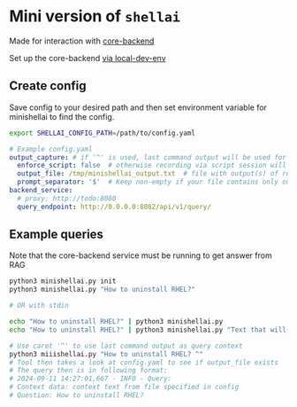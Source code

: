 # Mini version of `shellai`

Made for interaction with [core-backend](https://gitlab.cee.redhat.com/rhel-lightspeed/enhanced-shell/core-backend)

Set up the core-backend [via local-dev-env](https://gitlab.cee.redhat.com/rhel-lightspeed/enhanced-shell/local-dev-env)

## Create config

Save config to your desired path and then set environment variable for minishellai to find the config.

```sh
export SHELLAI_CONFIG_PATH=/path/to/config.yaml
```

```yml
# Example config.yaml
output_capture: # if '^' is used, last command output will be used for query context
  enforce_script: false  # otherwise recording via script session will be enforced
  output_file: /tmp/minishellai_output.txt  # file with output(s) of regular commands (e.g. ls, echo, etc.)
  prompt_separator: '$'  # Keep non-empty if your file contains only output of commands (not prompt itself)
backend_service:
  # proxy: http://todo:8080
  query_endpoint: http://0.0.0.0:8082/api/v1/query/
```

## Example queries

Note that the core-backend service must be running to get answer from RAG

```sh
python3 minishellai.py init
python3 minishellai.py "How to uninstall RHEL?"

# OR with stdin

echo "How to uninstall RHEL?" | python3 minishellai.py
echo "How to uninstall RHEL?" | python3 minishellai.py "Text that will be appended to the stdin"

# Use caret '^' to use last command output as query context
python3 miiishellai.py "How to uninstall RHEL? ^"
# Tool then takes a look at config.yaml to see if output_file exists
# The query then is in following format:
# 2024-09-11 14:27:01,667 - INFO - Query:
# Context data: context text from file specified in config
# Question: How to uninstall RHEL?
```

